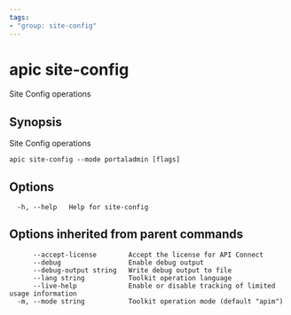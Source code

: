 ```yaml
---
tags:
- "group: site-config"
---
```

# apic site-config

Site Config operations

## Synopsis

Site Config operations

```
apic site-config --mode portaladmin [flags]
```


## Options

```
  -h, --help   Help for site-config
```

## Options inherited from parent commands

```
      --accept-license        Accept the license for API Connect
      --debug                 Enable debug output
      --debug-output string   Write debug output to file
      --lang string           Toolkit operation language
      --live-help             Enable or disable tracking of limited usage information
  -m, --mode string           Toolkit operation mode (default "apim")
```
